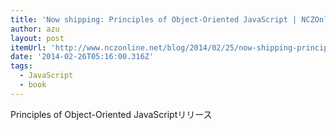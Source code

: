 ```yaml
---
title: 'Now shipping: Principles of Object-Oriented JavaScript | NCZOnline'
author: azu
layout: post
itemUrl: 'http://www.nczonline.net/blog/2014/02/25/now-shipping-principles-of-object-oriented-javascript/'
date: '2014-02-26T05:16:00.316Z'
tags:
  - JavaScript
  - book
---
```

Principles of Object-Oriented JavaScriptリリース
